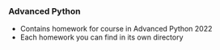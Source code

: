 ### Advanced Python

* Contains homework for course in Advanced Python 2022
* Each homework you can find in its own directory
